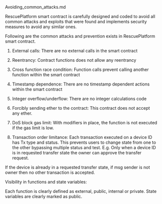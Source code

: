 Avoiding_common_attacks.md

RescuePlatform smart contract is carefully designed and coded to avoid all common attacks and exploits that were found and implements security measures to avoid any similar ones. 



<!-- Security within RescuePlatform is built at 2 levels.  -->


Following are the common attacks and prevention exists in RescuePlatform smart contract.


1) External calls: There are no external calls in the smart contract

2) Reentrancy: Contract functions does not allow any reentrancy

3) Cross function race condition: Function calls prevent calling another function within the smart contract

4) Timestamp dependence: There are no timestamp dependent actions within the smart contract

5) Integer overflow/underflow: There are no integer calculations code 

6) Forcibly sending ether to the contract: This contract does not accept any ether. 

7) DoS block gas limit: With modifiers in place, the function is not executed if the gas limit is low.

8) Transaction order limitance: Each transaction executed on a device ID has Tx type and status. This prevents users to change state from one to the other bypassing multiple status and test. 
E.g. Only when a device ID is in requested transfer state the owner can approve the transfer request. 

If the device is already in a requested transfer state, if msg sender is not owner then no other transaction is accepted. 



Visibility in functions and state variables:

Each function is clearly defined as external, public, internal or private. State variables are clearly marked as public. 
